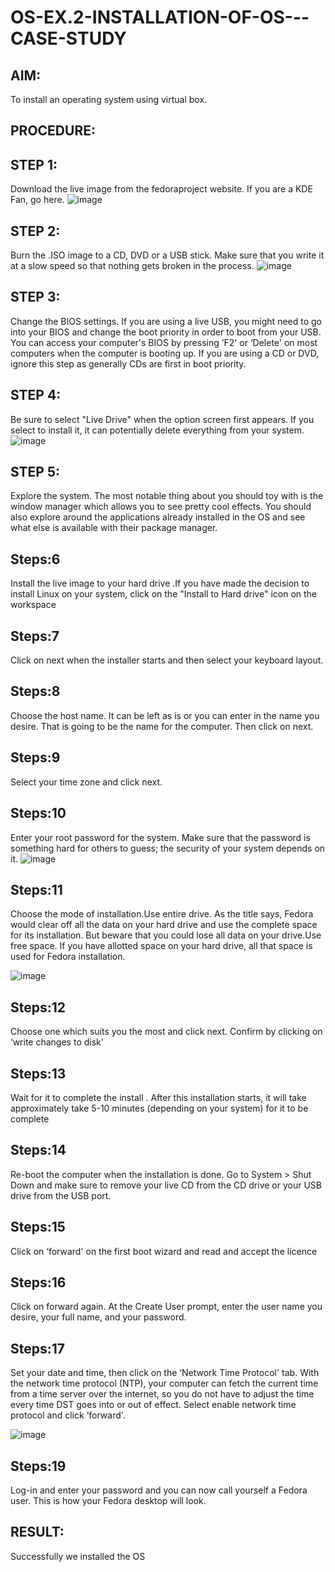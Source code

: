 # OS-EX.2-INSTALLATION-OF-OS---CASE-STUDY

## AIM:

To install an operating system using virtual box.


## PROCEDURE:

## STEP 1:

Download the live image from the fedoraproject website. If you are a KDE
Fan, go here.
![image](https://github.com/Kishore2o/OS-EX.2-INSTALLATION-OF-OS---CASE-STUDY/assets/118679883/07bbb649-a3b5-4fa9-8325-29b2ddafb838)

## STEP 2:

Burn the .ISO image to a CD, DVD or a USB stick. Make sure that you write
it at a slow speed so that nothing gets broken in the process.
![image](https://github.com/Kishore2o/OS-EX.2-INSTALLATION-OF-OS---CASE-STUDY/assets/118679883/17c88b7b-cbf9-4391-8cae-034e5ed048c9)

## STEP 3:

Change the BIOS settings. If you are using a live USB, you might need to go
into your BIOS and change the boot priority in order to boot from your USB.
You can access your computer's BIOS by pressing ‘F2' or ‘Delete' on most
computers when the computer is booting up. If you are using a CD or DVD,
ignore this step as generally CDs are first in boot priority.

## STEP 4:

Be sure to select "Live Drive" when the option screen first appears. If you
select to install it, it can potentially delete everything from your system.
![image](https://github.com/Kishore2o/OS-EX.2-INSTALLATION-OF-OS---CASE-STUDY/assets/118679883/47f56d55-66e7-43a9-92d7-1d8dad2a1883)

## STEP 5:

Explore the system. The most notable thing about you should toy with is the
window manager which allows you to see pretty cool effects. You should also
explore around the applications already installed in the OS and see what
else is available with their package manager.

## Steps:6

Install the live image to your hard drive .If you have made the decision to
install Linux on your system, click on the "Install to Hard drive" icon on the
workspace

## Steps:7

Click on next when the installer starts and then select your keyboard layout.

## Steps:8

Choose the host name. It can be left as is or you can enter in the name you
desire. That is going to be the name for the computer. Then click on next.

## Steps:9

Select your time zone and click next.

## Steps:10

Enter your root password for the system. Make sure that the password is
something hard for others to guess; the security of your system depends on
it.
![image](https://github.com/Kishore2o/OS-EX.2-INSTALLATION-OF-OS---CASE-STUDY/assets/118679883/16b356d4-8e0b-47f9-8f10-8e710fdf9e37)

## Steps:11

Choose the mode of installation.Use entire drive. As the title says, Fedora
would clear off all the data on your hard drive and use the complete space
for its installation. But beware that you could lose all data on your drive.Use
free space. If you have allotted space on your hard drive, all that space is
used for Fedora installation.

![image](https://github.com/Kishore2o/OS-EX.2-INSTALLATION-OF-OS---CASE-STUDY/assets/118679883/6ebdeba9-7179-412a-878c-a0ac236d77d9)

## Steps:12

Choose one which suits you the most and click next. Confirm by clicking on
‘write changes to disk'

## Steps:13

Wait for it to complete the install . After this installation starts, it will take
approximately take 5-10 minutes (depending on your system) for it to be
complete 

## Steps:14

Re-boot the computer when the installation is done. Go to System > Shut
Down and make sure to remove your live CD from the CD drive or your USB
drive from the USB port.

## Steps:15

Click on ‘forward' on the first boot wizard and read and accept the licence

## Steps:16

Click on forward again. At the Create User prompt, enter the user name you
desire, your full name, and your password.

## Steps:17

Set your date and time, then click on the ‘Network Time Protocol' tab. With
the network time protocol (NTP), your computer can fetch the current time
from a time server over the internet, so you do not have to adjust the time
every time DST goes into or out of effect. Select enable network time protocol
and click ‘forward'.

![image](https://github.com/Kishore2o/OS-EX.2-INSTALLATION-OF-OS---CASE-STUDY/assets/118679883/72b5b291-3f20-4db5-88e9-b4f63e226d0e)

## Steps:19

Log-in and enter your password and you can now call yourself a Fedora user.
This is how your Fedora desktop will look.

## RESULT:
Successfully we installed the OS
